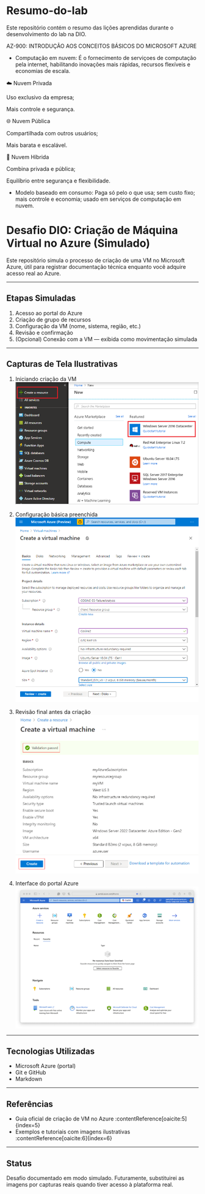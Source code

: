 # Resumo-do-lab
Este repositório contém o resumo das lições aprendidas durante o desenvolvimento do lab na DIO.

AZ-900: INTRODUÇÃO AOS CONCEITOS BÁSICOS DO MICROSOFT AZURE

- Computação em nuvem: É o fornecimento de serviçoes de computação pela internet, habilitando inovações mais rápidas, recursos flexíveis e economias de escala.

☁️ Nuvem Privada

Uso exclusivo da empresa;

Mais controle e segurança.

🌐 Nuvem Pública

Compartilhada com outros usuários;

Mais barata e escalável.

🔄 Nuvem Híbrida

Combina privada e pública;

Equilíbrio entre segurança e flexibilidade.

- Modelo baseado em consumo: Paga só pelo o que usa; sem custo fixo; mais controle e economia; usado em serviços de computação em nuvem.




# Desafio DIO: Criação de Máquina Virtual no Azure (Simulado)

Este repositório simula o processo de criação de uma VM no Microsoft Azure, útil para registrar documentação técnica enquanto você adquire acesso real ao Azure.

---

## Etapas Simuladas

1. Acesso ao portal do Azure  
2. Criação de grupo de recursos  
3. Configuração da VM (nome, sistema, região, etc.)  
4. Revisão e confirmação  
5. (Opcional) Conexão com a VM — exibida como movimentação simulada

---

## Capturas de Tela Ilustrativas

1. Iniciando criação da VM  
   ![Criando VM](./images/01-criando-vm.png)

2. Configuração básica preenchida  
   ![Configuração básica](./images/02-configuracao-basica.png)

3. Revisão final antes da criação  
   ![Revisão](./images/03-escolhendo-sistema.png)

4. Interface do portal Azure  
   ![Portal Azure](./images/04-vm-em-execucao.png)

---

## Tecnologias Utilizadas

- Microsoft Azure (portal)
- Git e GitHub
- Markdown

---

## Referências

- Guia oficial de criação de VM no Azure :contentReference[oaicite:5]{index=5}  
- Exemplos e tutoriais com imagens ilustrativas :contentReference[oaicite:6]{index=6}

---

## Status

 Desafio documentado em modo simulado. Futuramente, substituirei as imagens por capturas reais quando tiver acesso à plataforma real.

